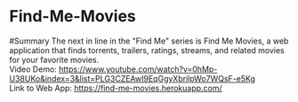 
# Find-Me-Movies

#Summary
The next in line in the "Find Me" series is Find Me Movies, a web application that finds torrents, trailers, ratings, streams, and related movies for your favorite movies. <br/>
Video Demo: https://www.youtube.com/watch?v=0hMp-U38UKo&index=3&list=PLG3CZEAwI9EqGgyXbrilpWo7WQsF-e5Kg
<br/>
Link to Web App: https://find-me-movies.herokuapp.com/
